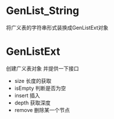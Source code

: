 # GenList_String
将广义表的字符串形式装换成GenListExt对象
# GenListExt
创建广义表对象
并提供一下接口
* size 		长度的获取
* isEmpty	判断是否为空
* insert	插入
* depth 	获取深度
* remove 	删除某一个节点

